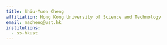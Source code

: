 ```yaml
---
title: Shiu-Yuen Cheng
affiliation: Hong Kong University of Science and Technology
email: macheng@ust.hk
institutions:
  - ss-hkust
---
```


